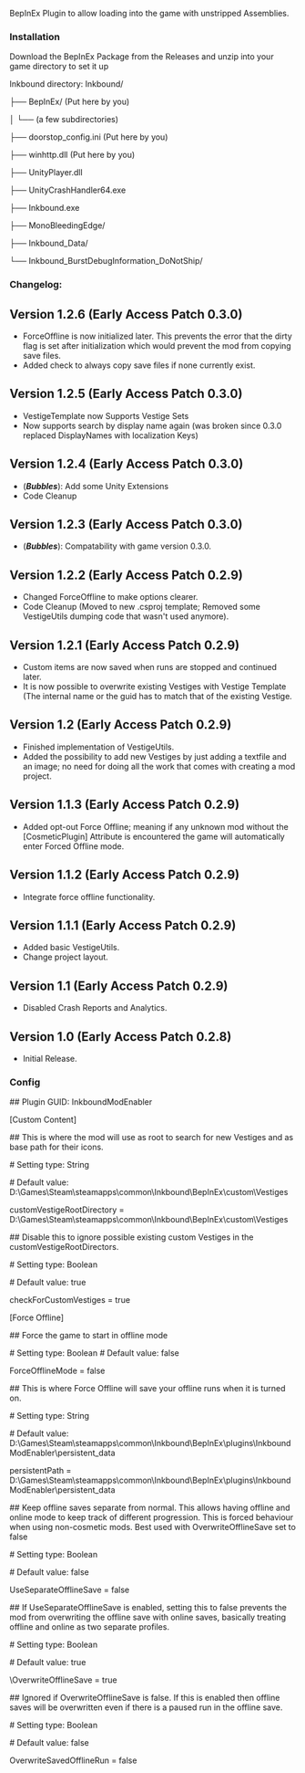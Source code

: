 BepInEx Plugin to allow loading into the game with unstripped Assemblies.

### Installation

Download the BepInEx Package from the Releases and unzip into your game directory to set it up

Inkbound directory:
Inkbound/

├── BepInEx/ (Put here by you)

│ └── (a few subdirectories)

├── doorstop_config.ini			(Put here by you)

├── winhttp.dll					(Put here by you)

├── UnityPlayer.dll

├── UnityCrashHandler64.exe

├── Inkbound.exe

├── MonoBleedingEdge/

├── Inkbound_Data/

└── Inkbound_BurstDebugInformation_DoNotShip/

### Changelog:
## Version 1.2.6 (Early Access Patch 0.3.0)
- ForceOffline is now initialized later. This prevents the error that the dirty flag is set after initialization which would prevent the mod from copying save files.
- Added check to always copy save files if none currently exist.

## Version 1.2.5 (Early Access Patch 0.3.0)
- VestigeTemplate now Supports Vestige Sets
- Now supports search by display name again (was broken since 0.3.0 replaced DisplayNames with localization Keys)

## Version 1.2.4 (Early Access Patch 0.3.0)
- (***Bubbles***): Add some Unity Extensions
- Code Cleanup

## Version 1.2.3 (Early Access Patch 0.3.0)
- (***Bubbles***): Compatability with game version 0.3.0.

## Version 1.2.2 (Early Access Patch 0.2.9)
- Changed ForceOffline to make options clearer.
- Code Cleanup (Moved to new .csproj template; Removed some VestigeUtils dumping code that wasn't used anymore).

## Version 1.2.1 (Early Access Patch 0.2.9)
- Custom items are now saved when runs are stopped and continued later.
- It is now possible to overwrite existing Vestiges with Vestige Template (The internal name or the guid has to match that of the existing Vestige.

## Version 1.2 (Early Access Patch 0.2.9)
- Finished implementation of VestigeUtils.
- Added the possibility to add new Vestiges by just adding a textfile and an image; no need for doing all the work that comes with creating a mod project.

## Version 1.1.3 (Early Access Patch 0.2.9)
- Added opt-out Force Offline; meaning if any unknown mod without the [CosmeticPlugin] Attribute is encountered the game will automatically enter Forced Offline mode.

## Version 1.1.2 (Early Access Patch 0.2.9)
- Integrate force offline functionality.

## Version 1.1.1 (Early Access Patch 0.2.9)
- Added basic VestigeUtils.
- Change project layout.

## Version 1.1 (Early Access Patch 0.2.9)
- Disabled Crash Reports and Analytics.

## Version 1.0 (Early Access Patch 0.2.8)
- Initial Release.

### Config
\#\# Plugin GUID: InkboundModEnabler

[Custom Content]

\#\# This is where the mod will use as root to search for new Vestiges and as base path for their icons.

\# Setting type: String

\# Default value: D:\Games\Steam\steamapps\common\Inkbound\BepInEx\custom\Vestiges

customVestigeRootDirectory = D:\Games\Steam\steamapps\common\Inkbound\BepInEx\custom\Vestiges

\#\# Disable this to ignore possible existing custom Vestiges in the customVestigeRootDirectors.

\# Setting type: Boolean

\# Default value: true

checkForCustomVestiges = true

[Force Offline]

\#\# Force the game to start in offline mode

\# Setting type: Boolean
\# Default value: false

ForceOfflineMode = false

\#\# This is where Force Offline will save your offline runs when it is turned on.

\# Setting type: String

\# Default value: D:\Games\Steam\steamapps\common\Inkbound\BepInEx\plugins\InkboundModEnabler\persistent_data

persistentPath = D:\Games\Steam\steamapps\common\Inkbound\BepInEx\plugins\InkboundModEnabler\persistent_data

\#\# Keep offline saves separate from normal. This allows having offline and online mode to keep track of different progression. This is forced behaviour when using non-cosmetic mods. Best used with OverwriteOfflineSave set to false

\# Setting type: Boolean

\# Default value: false

UseSeparateOfflineSave = false

\#\# If UseSeparateOfflineSave is enabled, setting this to false prevents the mod from overwriting the offline save with online saves, basically treating offline and online as two separate profiles.

\# Setting type: Boolean

\# Default value: true

\OverwriteOfflineSave = true

\#\# Ignored if OverwriteOfflineSave is false. If this is enabled then offline saves will be overwritten even if there is a paused run in the offline save.

\# Setting type: Boolean

\# Default value: false

OverwriteSavedOfflineRun = false

